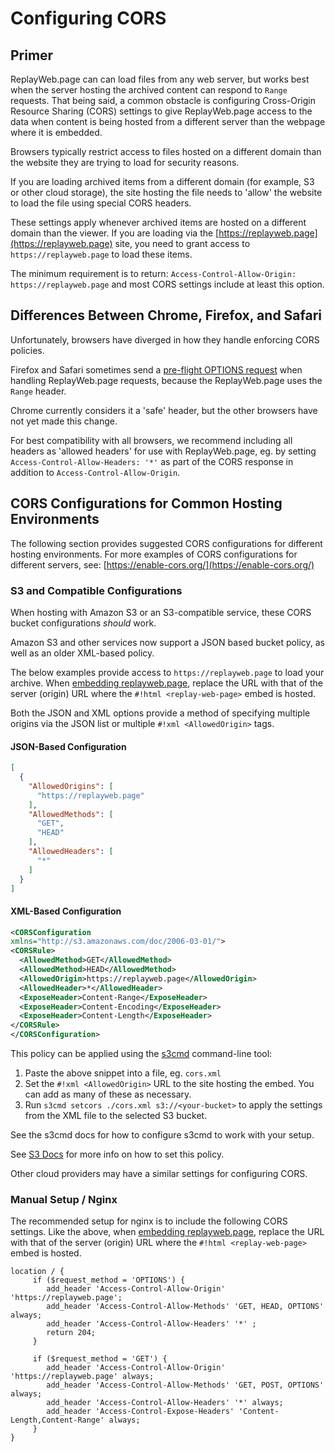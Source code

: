 # Configuring CORS

## Primer

ReplayWeb.page can can load files from any web server, but works best when the server hosting the archived content can respond to `Range` requests.  That being said, a common obstacle is configuring Cross-Origin Resource Sharing (CORS) settings to give ReplayWeb.page access to the data when content is being hosted from a different server than the webpage where it is embedded.

Browsers typically restrict access to files hosted on a different domain than the website they are trying to load for security reasons.

If you are loading archived items from a different domain (for example, S3 or other cloud storage), the site hosting the file needs to 'allow' the website to load the file using special CORS headers.

These settings apply whenever archived items are hosted on a different domain than the viewer. If you are loading via the [https://replayweb.page](https://replayweb.page) site, you need to grant access to `https://replayweb.page` to load these items.

The minimum requirement is to return: `Access-Control-Allow-Origin: https://replayweb.page` and most CORS settings include at least this option.

## Differences Between Chrome, Firefox, and Safari

Unfortunately, browsers have diverged in how they handle enforcing CORS policies.

Firefox and Safari sometimes send a [pre-flight OPTIONS request](https://developer.mozilla.org/en-US/docs/Glossary/Preflight_request) when handling ReplayWeb.page requests, because the ReplayWeb.page uses the `Range` header.

Chrome currently considers it a 'safe' header, but the other browsers have not yet made this change.

For best compatibility with all browsers, we recommend including all headers as 'allowed headers' for use with ReplayWeb.page, eg.
by setting `Access-Control-Allow-Headers: '*'` as part of the CORS response in addition to `Access-Control-Allow-Origin`.

## CORS Configurations for Common Hosting Environments

The following section provides suggested CORS configurations for different hosting environments. For more examples of CORS configurations for different servers, see: [https://enable-cors.org/](https://enable-cors.org/)

### S3 and Compatible Configurations

When hosting with Amazon S3 or an S3-compatible service, these CORS bucket configurations _should_ work.

Amazon S3 and other services now support a JSON based bucket policy, as well as an older XML-based policy.

The below examples provide access to `https://replayweb.page` to load your archive. When [embedding replayweb.page](./embedding), replace the URL with that of the server (origin) URL where the `#!html <replay-web-page>` embed is hosted.

Both the JSON and XML options provide a method of specifying multiple origins via the JSON list or multiple `#!xml <AllowedOrigin>` tags.

#### JSON-Based Configuration

```json
[
  {
    "AllowedOrigins": [
      "https://replayweb.page"
    ],
    "AllowedMethods": [
      "GET",
      "HEAD"
    ],
    "AllowedHeaders": [
      "*"
    ]
  }
]
```

#### XML-Based Configuration

```xml
<CORSConfiguration
xmlns="http://s3.amazonaws.com/doc/2006-03-01/">
<CORSRule>
  <AllowedMethod>GET</AllowedMethod>
  <AllowedMethod>HEAD</AllowedMethod>
  <AllowedOrigin>https://replayweb.page</AllowedOrigin>
  <AllowedHeader>*</AllowedHeader>
  <ExposeHeader>Content-Range</ExposeHeader>
  <ExposeHeader>Content-Encoding</ExposeHeader>
  <ExposeHeader>Content-Length</ExposeHeader>
</CORSRule>
</CORSConfiguration>
```

This policy can be applied using the [s3cmd](https://s3tools.org/usage) command-line tool:

1. Paste the above snippet into a file, eg. `cors.xml`
2. Set the `#!xml <AllowedOrigin>` URL to the site hosting the embed. You can add as many of these as necessary.
3. Run `s3cmd setcors ./cors.xml s3://<your-bucket>` to apply the settings from the XML file to the selected S3 bucket.

See the s3cmd docs for how to configure s3cmd to work with your setup.

See [S3 Docs](https://docs.aws.amazon.com/AmazonS3/latest/userguide/ManageCorsUsing.html) for more info on how to set this policy.

Other cloud providers may have a similar settings for configuring CORS.

### Manual Setup / Nginx

The recommended setup for nginx is to include the following CORS settings. Like the above, when [embedding replayweb.page](./embedding), replace the URL with that of the server (origin) URL where the `#!html <replay-web-page>` embed is hosted.

```nginx
location / {
     if ($request_method = 'OPTIONS') {
        add_header 'Access-Control-Allow-Origin' 'https://replayweb.page';
        add_header 'Access-Control-Allow-Methods' 'GET, HEAD, OPTIONS' always;
        add_header 'Access-Control-Allow-Headers' '*' ;
        return 204;
     }

     if ($request_method = 'GET') {
        add_header 'Access-Control-Allow-Origin' 'https://replayweb.page' always;
        add_header 'Access-Control-Allow-Methods' 'GET, POST, OPTIONS' always;
        add_header 'Access-Control-Allow-Headers' '*' always;
        add_header 'Access-Control-Expose-Headers' 'Content-Length,Content-Range' always;
     }
}
```
